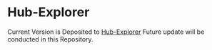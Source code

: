 # Hub-Explorer
Current Version is Deposited to [Hub-Explorer](https://github.com/SuzukiLab-icems/Hub-Explorer)
Future update will be conducted in this Repository.
